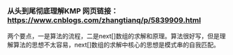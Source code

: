 ### 从头到尾彻底理解KMP 网页链接：https://www.cnblogs.com/zhangtianq/p/5839909.html
两个要点，一是算法的流程，二是next[]数组的求解和原理。算法很好写，但是理解算法的思想不太容易，next[]数组的求解中核心的思想是模式串的自我匹配。
